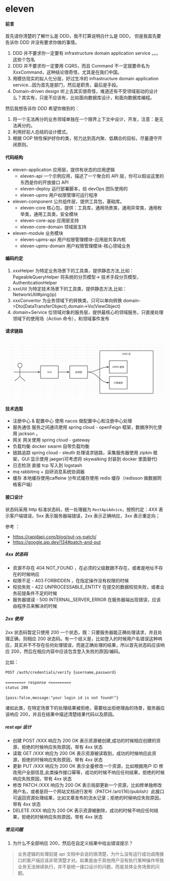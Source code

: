 # eleven

#### 前言
首先请你清楚的了解什么是 DDD，我不打算说明白什么是 DDD， 但是我首先要告诉你 DDD 并没有要求你做的事情。
1. DDD 并不要求你一定要有 infrastructure domain application service 。。。这些个包名
2. DDD 并不要求你一定要用 CQRS，而且 Command 不一定就要命名为 XxxCommand，这种结论很奇怪，尤其是在我们中国。 
3. 用模仿现实的拟人化分层，好过生冷的 infrastructure domain application service...因为首先是部门，然后是职责，最后是手段。
4. Domain-driven design 听上去其实很奇怪，难道还有不受领域驱动的设计么？其实有，只是不应该有，比如面向数据库设计，和面向数据库编程。

然后我想告诉你 DDD 希望你做到的：
1. 将一个无法再分的业务领域单独在一个限界上下文中设计，开发，注意：是无法再分的。
2. 利用好前人总结的设计模式。
3. 根据 OOP 特性保护好你的类，努力达到高内聚、低耦合的目标，尽量遵守开闭原则。

#### 代码结构

- eleven-application 应用层，提供有状态的应用逻辑
    - eleven-api    一个示例应用，描述了一个聚合的 API 层，你可以假设这里的东西是你的开放接口 API
    - eleven-deploy 运行部署脚本，给 devOps 团队使用的
    - eleven-upms   用户权限管理可运行程序
- eleven-component 公共组件层，提供工具包，基础库。
    - eleven-core 核心包，提供：工具库，通用场景类，通用异常类，通用枚举类，通用工具类，安全模块
    - eleven-core-app 应用层支持
    - eleven-core-domain 领域层支持
- eleven-module 业务模块
    - eleven-upms-api 用户权限管理模块-应用层共享内核
    - eleven-upms-domain 用户权限管理模块-核心领域业务

#### 编码约定

1. xxxHelper 为特定业务场景下的工具类，提供静态方法,比如：PageableQueryHelper 将系统的分页模型->
   技术手段分页模型，AuthenticationHelper
2. xxxUtil 为特定技术场景下的工具类，提供静态方法,比如：NetworkUtil#ping(ip)
3. xxxConvertor 为业务领域下的转换类，只可以单向转换 domain->Dto(DataTransferObject),domain->Vo(ViewObject)
4. domain+Service 位领域对象的服务层，提供最核心的领域服务，只直接处理领域下的使用场（Action 命令），和领域事件发布

#### 请求链路

![请求链路](./doc/微服务请求链路.png "请求链路")

#### 技术选型

- 注册中心 & 配置中心 使用 nacos 做配置中心和注册中心处理
- 服务通信 服务之间通讯使用 spring cloud - openFeign 框架，数据序列化使用 jackson 。
- 网关 网关使用 spring cloud - gateway
- 负载均衡 docker swarm 自带负载均衡
- 链路追踪 spring cloud - sleuth 处理请求链路，采集服务器使用 zipkin 框架，GUI 显示使用 jaeger(可考虑将 skywalking 封装到
  docker 里面替代)
- 日志检测 直接 tcp 写入到 logstash
- mq rabbitmq + 自研消息系统协调器
- 缓存 本地缓存使用caffeine 分布式缓存使用 redis 缓存（redisson 做数据网格客户端）

#### 接口设计

状态码采用 http 标准状态码，统一处理器为 `RestApiAdvice`，按照约定：4XX 表示客户端错误，5xx 表示服务器端错误，2xx 表示正确响应，3xx
表示重定向；

参考 ：

- https://rapidapi.com/blog/put-vs-patch/
- https://google.aip.dev/134#patch-and-put

##### 4xx 状态码

- 资源不存在 404 NOT_FOUND ，在必须的父级数据不存在，或者是地址不存在的时候响应
- 权限不足 - 403 FORBIDDEN ，在指定操作没有权限的时候
- 校验失败 - 422 UNPROCESSABLE_ENTITY 在提交的数据校验失败，或者业务前提条件不足的时候
- 服务器错误 - 500 INTERNAL_SERVER_ERROR 在服务器端出现错误，应该由程序员来解决的时候

##### 2xx 使用

2xx 状态码暂定只使用 200 一个状态，既：只要服务器能正确处理请求，并且处理正确，则相应 200
状态码。有一个歧义是，比如登入的时候用户名错误这种响应，其实并不不存在任何处理错误，而是正确处理的结果，所以首先状态码应该响应
200，然后在相应内容中应该包含登入失败的原因/编码。

比如：

```
POST /auth/credentials/verify {username,password}

========> response <=========
status 200

{pass:false,message:"your login id is not found!"}

```

诸如此类，在特定场景下的处理结果被拒绝，需要给出拒绝理由的场景，服务器应该响应 200，并且在结果中描述清楚结果代码以及原因。

##### rest api 设计

- 创建 POST /XXX 响应为 200 OK 表示资源被创建,成功的时候相应创建的资源，拒绝的时候响应失败原因，带有 4xx 状态
- 读取 GET /XXX 响应为 200 OK 表示资源被读取到，成功的时候响应此资源，拒绝的时候响应失败原因，带有 4xx 状态
- 更新 PUT /XXX 响应为 200 OK 表示全量修改一个资源，比如根据用户 ID 修改用户全部信息,此类操作接口幂等，成功的时候不响应任何结果，拒绝的时候响应失败原因，带有
  4xx 状态
- 修改 PATCH /XXX 响应为 200 OK 表示局部更新一个资源，比如修单独修改用户名，或者是将一个网站文档进行发布（PATCH
  /art/{16}/publish）此接口可返回资源处理结果，比如文章发布的流水记录；拒绝的时候响应失败原因，带有 4xx 状态
- DELETE /XXX 响应为 200 OK 表示资源被删除，成功的时候不响应任何结果，拒绝的时候响应失败原因，带有 4xx 状态

##### 常见问题

1. 为什么不全部响应 200，然后在自定义结果中给出错误提示？

> 业务逻辑的处理前提 api 文档中会说的很清楚，为什么没有运行成功调用接口的客户端应该非常清楚才对。如果是由于其他用户没有执行某种操作导致业务无法继续执行，并不是统一接口设计的问题，而是具体业务场景的问题。